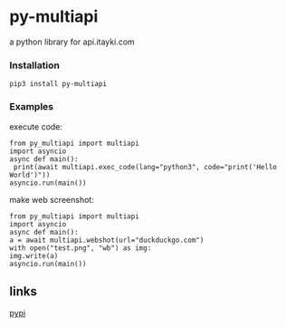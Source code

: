 # py-multiapi

a python library for api.itayki.com


### Installation
 ```pip3 install py-multiapi```

### Examples
execute code:

   ```
from py_multiapi import multiapi
import asyncio
async def main():
    print(await multiapi.exec_code(lang="python3", code="print('Hello World')"))
asyncio.run(main())
```
make web screenshot:

   ```
from py_multiapi import multiapi
import asyncio
async def main():
 a = await multiapi.webshot(url="duckduckgo.com")
 with open("test.png", "wb") as img:
img.write(a)
asyncio.run(main())
```


## links

[pypi](https://pypi.org/project/py-multiapi)
